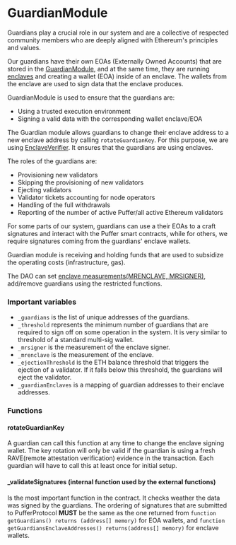 # GuardianModule

Guardians play a crucial role in our system and are a collective of respected community members who are deeply aligned with Ethereum's principles and values.

Our guardians have their own EOAs (Externally Owned Accounts) that are stored in the [GuardianModule](../src/GuardianModule.sol), and at the same time, they are running [enclaves](https://en.wikipedia.org/wiki/Trusted_execution_environment) and creating a wallet (EOA) inside of an enclave. The wallets from the enclave are used to sign data that the enclave produces. 

GuardianModule is used to ensure that the guardians are:
- Using a trusted execution environment
- Signing a valid data with the corresponding wallet enclave/EOA

The Guardian module allows guardians to change their enclave address to a new enclave address by calling `rotateGuardianKey`. For this purpose, we are using [EnclaveVerifier](./EnclaveVerifier.md). It ensures that the guardians are using enclaves.

The roles of the guardians are:
- Provisioning new validators
- Skipping the provisioning of new validators
- Ejecting validators
- Validator tickets accounting for node operators
- Handling of the full withdrawals
- Reporting of the number of active Puffer/all active Ethereum validators

For some parts of our system, guardians can use a their EOAs to a craft signatures and interact with the Puffer smart contracts, while for others, we require signatures coming from the guardians' enclave wallets.

Guardian module is receiving and holding funds that are used to subsidize the operating costs (infrastructure, gas).

The DAO can set [enclave measurements(MRENCLAVE, MRSIGNER)](https://www.intel.com/content/www/us/en/developer/articles/technical/introduction-to-intel-sgx-sealing.html), add/remove guardians using the restricted functions.

### Important variables

- `_guardians` is the list of unique addresses of the guardians.
- `_threshold` represents the minimum number of guardians that are required to sign off on some operation in the system. It is very similar to threshold of a standard multi-sig wallet. 
- `_mrsigner` is the measurement of the enclave signer.
- `_mrenclave` is the measurement of the enclave.
- `_ejectionThreshold` is the ETH balance threshold that triggers the ejection of a validator. If it falls below this threshold, the guardians will eject the validator.
- `_guardianEnclaves` is a mapping of guardian addresses to their enclave addresses.

### Functions

#### rotateGuardianKey
A guardian can call this function at any time to change the enclave signing wallet. The key rotation will only be valid if the guardian is using a fresh RAVE(remote attestation verification) evidence in the transaction. Each guardian will have to call this at least once for initial setup.

#### _validateSignatures (internal function used by the external functions)
Is the most important function in the contract. It checks weather the data was signed by the guardians. The ordering of signatures that are submitted to PufferProtocol <strong>MUST</strong> be the same as the one returned from `function getGuardians() returns (address[] memory)` for EOA wallets, and `function getGuardiansEnclaveAddresses() returns(address[] memory)` for enclave wallets.